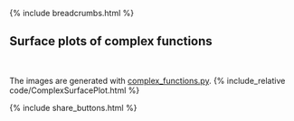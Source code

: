 {% include breadcrumbs.html %}

## Surface plots of complex functions
<div class="header_line"><br/></div>

The images are generated with [complex_functions.py](https://github.com/zhendrikse/science/blob/main/mathematics/code/complex_functionspy).
{% include_relative code/ComplexSurfacePlot.html %}

<p style="clear: both;"></p>

{% include share_buttons.html %}